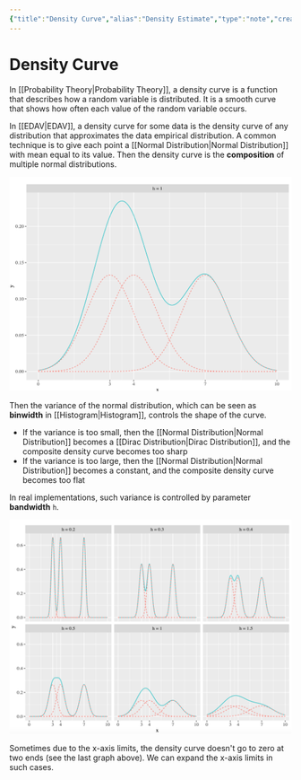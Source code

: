 ```yaml
---
{"title":"Density Curve","alias":"Density Estimate","type":"note","created":"2022-12-10T17:51:41","modified":"2022-12-10T19:54:25","dg-publish":true,"sup":[{}],"state":"done","permalink":"/density-curve/","dgPassFrontmatter":true,"updated":"2022-12-10T19:54:25"}
---
```



# Density Curve

In [[Probability Theory\|Probability Theory]], a density curve is a function that describes how a random variable is distributed. It is a smooth curve that shows how often each value of the random variable occurs.

In [[EDAV\|EDAV]], a density curve for some data is the density curve of any distribution that approximates the data empirical distribution.
A common technique is to give each point a [[Normal Distribution\|Normal Distribution]] with mean equal to its value. Then the density curve is the **composition** of multiple normal distributions.

![variance one](https://raw.githubusercontent.com/zcysxy/Figurebed/master/img/20221210194447.png)

Then the variance of the normal distribution, which can be seen as **binwidth** in [[Histogram\|Histogram]], controls the shape of the curve.

- If the variance is too small, then the [[Normal Distribution\|Normal Distribution]] becomes a [[Dirac Distribution\|Dirac Distribution]], and the composite density curve becomes too sharp
- If the variance is too large, then the [[Normal Distribution\|Normal Distribution]] becomes a constant, and the composite density curve becomes too flat

In real implementations, such variance is controlled by parameter **bandwidth** `h`.

![](https://raw.githubusercontent.com/zcysxy/Figurebed/master/img/20221210194717.png)

Sometimes due to the x-axis limits, the density curve doesn't go to zero at two ends (see the last graph above). We can expand the x-axis limits in such cases.
